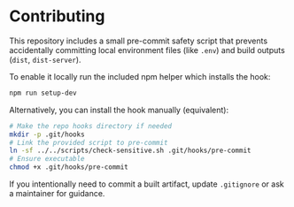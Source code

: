# Contributing

This repository includes a small pre-commit safety script that prevents accidentally committing local environment files (like `.env`) and build outputs (`dist`, `dist-server`).

To enable it locally run the included npm helper which installs the hook:

```bash
npm run setup-dev
```

Alternatively, you can install the hook manually (equivalent):

```bash
# Make the repo hooks directory if needed
mkdir -p .git/hooks
# Link the provided script to pre-commit
ln -sf ../../scripts/check-sensitive.sh .git/hooks/pre-commit
# Ensure executable
chmod +x .git/hooks/pre-commit
```

If you intentionally need to commit a built artifact, update `.gitignore` or ask a maintainer for guidance.
